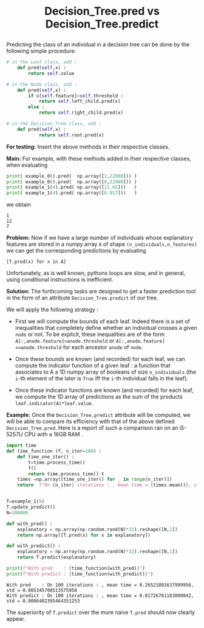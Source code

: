<h1><p align="center"> Decision_Tree.pred vs Decision_Tree.predict </h1></p></font>

Predicting the class of an individual in a decision tree can be done by the following simple procedure:

```python
# in the Leaf class, add :
    def pred(self,x) :
        return self.value

# in the Node class, add :
    def pred(self,x) :
        if x[self.feature]>self.threshold :
            return self.left_child.pred(x)
        else :
            return self.right_child.pred(x)

# in the Decision_Tree class, add :
    def pred(self,x) :
            return self.root.pred(x)
```

**For testing:** Insert the above methods in their respective classes.

**Main:** For example, with these methods added in their respective classes, when evaluating

```python
print( example_0().pred(  np.array([1,22000])) ) 
print( example_0().pred(  np.array([0,22000])) )
print( example_1(4).pred( np.array([11.65]))   )
print( example_1(4).pred( np.array([6.917]))   )
```

we obtain

```
1
12
7
```

**Problem:** Now if we have a large number of individuals whose explanatory features are stored in a numpy array `A` of shape `(n_individuals,n_features)` we can get the corresponding predictions by evaluating

`[T.pred(x) for x in A]`

Unfortunately, as is well known, pythons loops are slow, and in general, using conditional instructions is inefficient.

**Solution:** The forthcoming tasks are designed to get a faster prediction tool in the form of an attribute `Decision_Tree.predict` of our tree.

We will apply the following strategy :

- First we will compute the bounds of each leaf. Indeed there is a set of inequalities that completely define whether an individual crosses a given `node`
or not. To be explicit, these inequalities are of the form `A[:,anode.feature]>anode.threshold` or `A[:,anode.feature]<=anode.threshold` for each ancestor `anode` of `node`.

- Once these bounds are known (and recorded) for each leaf, we can compute the indicator function of a given leaf : a function that associates to A a 1D numpy array of booleans of size `n_individuals` (the `i`-th element of the later is `True` iff the `i`-th individual falls in the leaf).

- Once these indicator functions are known (and recorded) for each leaf, we compute the 1D array of predictions as the sum of the products `leaf.indicator(A)*leaf.value`.

**Example:** Once the `Decision_Tree.predict` attribute will be computed, we will be able to compare its efficiency with that of the above defined `Decision_Tree.pred`. Here is a report of such a comparison ran on an i5-5257U CPU with a 16GB RAM .

```python
import time
def time_function (f, n_iter=100) :
    def time_one_iter() :
        t=time.process_time()
        f()
        return time.process_time()-t
    times =np.array([time_one_iter() for _ in range(n_iter)])
    return  f"On {n_iter} iterations : , mean time = {times.mean()}, std = {times.std()}"


T=example_1(5)
T.update_predict()
N=100000

def with_pred() :
    explanatory = np.array(np.random.rand(N)*32).reshape([N,1])
    return np.array([T.pred(x) for x in explanatory])

def with_predict() :
    explanatory = np.array(np.random.rand(N)*32).reshape([N,1])
    return T.predict(explanatory)

print(f"With pred    : {time_function(with_pred)}")
print(f"With predict : {time_function(with_predict)}")
```
```
With pred    : On 100 iterations : , mean time = 0.26521891637999956, std = 0.005345708513575958
With predict : On 100 iterations : , mean time = 0.01726781183000042, std = 0.0006482395464351253
```

The superiority of `T.predict` over the more naive `T.pred` should now clearly appear.
